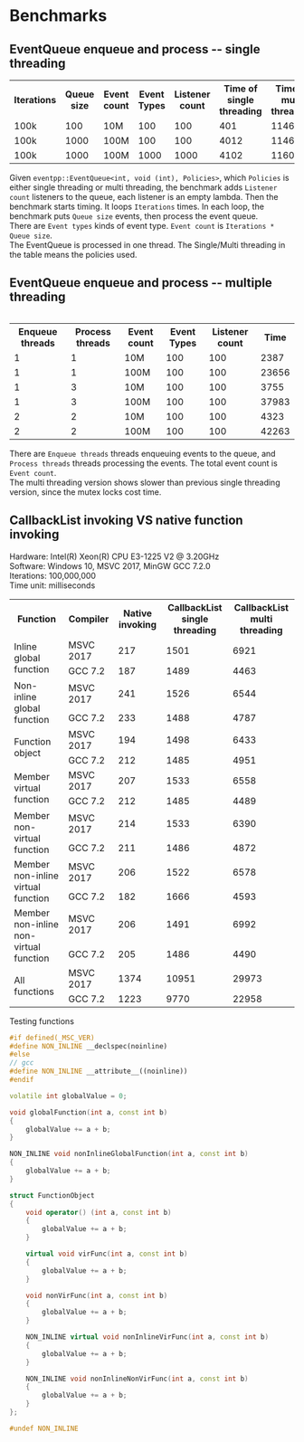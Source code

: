 # Benchmarks

## EventQueue enqueue and process -- single threading

<table>
<tr>
	<th>Iterations</th>
	<th>Queue size</th>
	<th>Event count</th>
	<th>Event Types</th>
	<th>Listener count</th>
	<th>Time of single threading</th>
	<th>Time of multi threading</th>
</tr>
<tr>
	<td>100k</td>
	<td>100</td>
	<td>10M</td>
	<td>100</td>
	<td>100</td>
	<td>401</td>
	<td>1146</td>
</tr>
<tr>
	<td>100k</td>
	<td>1000</td>
	<td>100M</td>
	<td>100</td>
	<td>100</td>
	<td>4012</td>
	<td>11467</td>
</tr>
<tr>
	<td>100k</td>
	<td>1000</td>
	<td>100M</td>
	<td>1000</td>
	<td>1000</td>
	<td>4102</td>
	<td>11600</td>
</tr>
<table>

Given `eventpp::EventQueue<int, void (int), Policies>`, which `Policies` is either single threading or multi threading, the benchmark adds `Listener count` listeners to the queue, each listener is an empty lambda. Then the benchmark starts timing. It loops `Iterations` times. In each loop, the benchmark puts `Queue size` events, then process the event queue.  
There are `Event types` kinds of event type. `Event count` is `Iterations * Queue size`.  
The EventQueue is processed in one thread. The Single/Multi threading in the table means the policies used.

## EventQueue enqueue and process -- multiple threading

<table>
<tr>
	<th>Enqueue threads</th>
	<th>Process threads</th>
	<th>Event count</th>
	<th>Event Types</th>
	<th>Listener count</th>
	<th>Time</th>
</tr>
<tr>
	<td>1</td>
	<td>1</td>
	<td>10M</td>
	<td>100</td>
	<td>100</td>
	<td>2387</td>
</tr>
<tr>
	<td>1</td>
	<td>1</td>
	<td>100M</td>
	<td>100</td>
	<td>100</td>
	<td>23656</td>
</tr>
<tr>
	<td>1</td>
	<td>3</td>
	<td>10M</td>
	<td>100</td>
	<td>100</td>
	<td>3755</td>
</tr>
<tr>
	<td>1</td>
	<td>3</td>
	<td>100M</td>
	<td>100</td>
	<td>100</td>
	<td>37983</td>
</tr>
<tr>
	<td>2</td>
	<td>2</td>
	<td>10M</td>
	<td>100</td>
	<td>100</td>
	<td>4323</td>
</tr>
<tr>
	<td>2</td>
	<td>2</td>
	<td>100M</td>
	<td>100</td>
	<td>100</td>
	<td>42263</td>
</tr>
</table>

There are `Enqueue threads` threads enqueuing events to the queue, and `Process threads` threads processing the events. The total event count is `Event count`.  
The multi threading version shows slower than previous single threading version, since the mutex locks cost time.

## CallbackList invoking VS native function invoking

Hardware: Intel(R) Xeon(R) CPU E3-1225 V2 @ 3.20GHz  
Software: Windows 10, MSVC 2017, MinGW GCC 7.2.0  
Iterations: 100,000,000  
Time unit: milliseconds

<table>
<tr>
	<th>Function</th>
	<th>Compiler</th>
	<th>Native invoking</th>
	<th>CallbackList single threading</th>
	<th>CallbackList multi threading</th>
</tr>

<tr>
	<td rowspan="2">Inline global function</td>
	<td>MSVC 2017</td>
	<td>217</td>
	<td>1501</td>
	<td>6921</td>
</tr>
<tr>
	<td>GCC 7.2</td>
	<td>187</td>
	<td>1489</td>
	<td>4463</td>
</tr>

<tr>
	<td rowspan="2">Non-inline global function</td>
	<td>MSVC 2017</td>
	<td>241</td>
	<td>1526</td>
	<td>6544</td>
</tr>
<tr>
	<td>GCC 7.2</td>
	<td>233</td>
	<td>1488</td>
	<td>4787</td>
</tr>

<tr>
	<td rowspan="2">Function object</td>
	<td>MSVC 2017</td>
	<td>194</td>
	<td>1498</td>
	<td>6433</td>
</tr>
<tr>
	<td>GCC 7.2</td>
	<td>212</td>
	<td>1485</td>
	<td>4951</td>
</tr>

<tr>
	<td rowspan="2">Member virtual function</td>
	<td>MSVC 2017</td>
	<td>207</td>
	<td>1533</td>
	<td>6558</td>
</tr>
<tr>
	<td>GCC 7.2</td>
	<td>212</td>
	<td>1485</td>
	<td>4489</td>
</tr>

<tr>
	<td rowspan="2">Member non-virtual function</td>
	<td>MSVC 2017</td>
	<td>214</td>
	<td>1533</td>
	<td>6390</td>
</tr>
<tr>
	<td>GCC 7.2</td>
	<td>211</td>
	<td>1486</td>
	<td>4872</td>
</tr>

<tr>
	<td rowspan="2">Member non-inline virtual function</td>
	<td>MSVC 2017</td>
	<td>206</td>
	<td>1522</td>
	<td>6578</td>
</tr>
<tr>
	<td>GCC 7.2</td>
	<td>182</td>
	<td>1666</td>
	<td>4593</td>
</tr>

<tr>
	<td rowspan="2">Member non-inline non-virtual function</td>
	<td>MSVC 2017</td>
	<td>206</td>
	<td>1491</td>
	<td>6992</td>
</tr>
<tr>
	<td>GCC 7.2</td>
	<td>205</td>
	<td>1486</td>
	<td>4490</td>
</tr>

<tr>
	<td rowspan="2">All functions</td>
	<td>MSVC 2017</td>
	<td>1374</td>
	<td>10951</td>
	<td>29973</td>
</tr>
<tr>
	<td>GCC 7.2</td>
	<td>1223</td>
	<td>9770</td>
	<td>22958</td>
</tr>

</table>

Testing functions  
```c++
#if defined(_MSC_VER)
#define NON_INLINE __declspec(noinline)
#else
// gcc
#define NON_INLINE __attribute__((noinline))
#endif

volatile int globalValue = 0;

void globalFunction(int a, const int b)
{
	globalValue += a + b;
}

NON_INLINE void nonInlineGlobalFunction(int a, const int b)
{
	globalValue += a + b;
}

struct FunctionObject
{
	void operator() (int a, const int b)
	{
		globalValue += a + b;
	}

	virtual void virFunc(int a, const int b)
	{
		globalValue += a + b;
	}

	void nonVirFunc(int a, const int b)
	{
		globalValue += a + b;
	}

	NON_INLINE virtual void nonInlineVirFunc(int a, const int b)
	{
		globalValue += a + b;
	}

	NON_INLINE void nonInlineNonVirFunc(int a, const int b)
	{
		globalValue += a + b;
	}
};

#undef NON_INLINE
```
